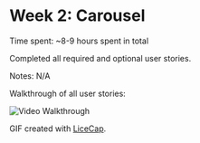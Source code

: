 # Week 2: Carousel

Time spent: ~8-9 hours spent in total

Completed all required and optional user stories.

Notes:
N/A

Walkthrough of all user stories:

![Video Walkthrough](carousel-demo.gif)

GIF created with [LiceCap](http://www.cockos.com/licecap/).